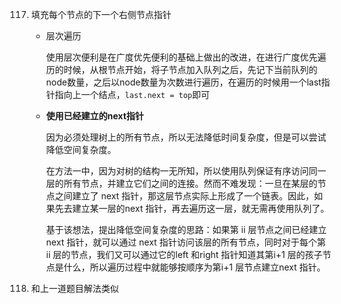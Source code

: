 117. 填充每个节点的下一个右侧节点指针

     - 层次遍历

       使用层次便利是在广度优先便利的基础上做出的改进，在进行广度优先遍历的时候，从根节点开始，将子节点加入队列之后，先记下当前队列的node数量，之后以node数量为次数进行遍历，在遍历的时候用一个last指针指向上一个结点，`last.next = top`即可

     - **使用已经建立的next指针**

       因为必须处理树上的所有节点，所以无法降低时间复杂度，但是可以尝试降低空间复杂度。

       在方法一中，因为对树的结构一无所知，所以使用队列保证有序访问同一层的所有节点，并建立它们之间的连接。然而不难发现：一旦在某层的节点之间建立了 next 指针，那这层节点实际上形成了一个链表。因此，如果先去建立某一层的next 指针，再去遍历这一层，就无需再使用队列了。

       基于该想法，提出降低空间复杂度的思路：如果第 ii 层节点之间已经建立 next 指针，就可以通过 next 指针访问该层的所有节点，同时对于每个第 ii 层的节点，我们又可以通过它的left 和right 指针知道其第i+1 层的孩子节点是什么，所以遍历过程中就能够按顺序为第i+1 层节点建立next 指针。

116. 和上一道题目解法类似
